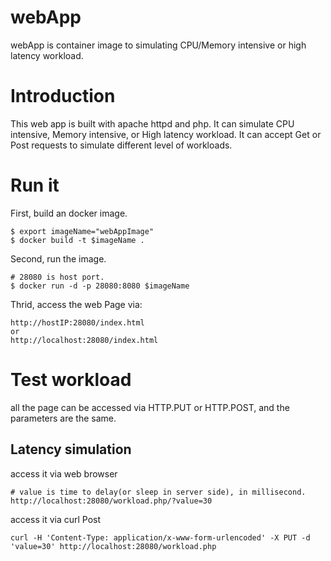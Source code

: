 # webApp #
webApp is container image to simulating CPU/Memory intensive or high latency workload.

# Introduction #
This web app is built with apache httpd and php. It can simulate  CPU intensive, Memory intensive, or High latency workload.
It can accept Get or Post requests to simulate different level of workloads.

# Run it #
First, build an docker image.
```console
$ export imageName="webAppImage"
$ docker build -t $imageName .
```

Second, run the image.
```console
# 28080 is host port.
$ docker run -d -p 28080:8080 $imageName
```

Thrid, access the web Page via:
```console
http://hostIP:28080/index.html
or
http://localhost:28080/index.html
```

# Test workload #

all the page can be accessed via HTTP.PUT or HTTP.POST, and the parameters are the same.

## Latency simulation ##
access it via web browser
```console
# value is time to delay(or sleep in server side), in millisecond.
http://localhost:28080/workload.php/?value=30
```
access it via curl Post
```console
curl -H 'Content-Type: application/x-www-form-urlencoded' -X PUT -d 'value=30' http://localhost:28080/workload.php
```

